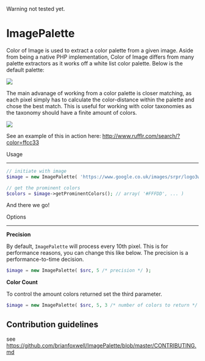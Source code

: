 Warning not tested yet.


ImagePalette
===============

Color of Image is used to extract a color palette from a given image. Aside from being a native PHP implementation, Color of Image differs from many palette extractors as it works off a white list color palette. Below is the default palette:

![](https://dl.dropbox.com/u/238502/Captured/RUf54.png)

The main advanage of working from a color palette is closer matching, as each pixel simply has to calculate the color-distance within the palette and chose the best match. This is useful for working with color taxonomies as the taxonomy should have a finite amount of colors.

![](https://dl.dropbox.com/u/238502/Captured/HphVw.png)

See an example of this in action here: http://www.rufflr.com/search/?color=ffcc33

Usage
__________

```PHP
// initiate with image
$image = new ImagePalette( 'https://www.google.co.uk/images/srpr/logo3w.png' );

// get the prominent colors
$colors = $image->getProminentColors(); // array( '#FFFDD', ... )
```

And there we go!

Options
__________

**Precision**

By default, `ImagePalette` will process every 10th pixel. This is for performance reasons, you can change this like below. The precision is a performance-to-time decision.

```PHP
$image = new ImagePalette( $src, 5 /* precision */ );
```

**Color Count**

To control the amount colors returned set the third parameter.

```PHP
$image = new ImagePalette( $src, 5, 3 /* number of colors to return */ );
```

## Contribution guidelines ##

see https://github.com/brianfoxwell/ImagePalette/blob/master/CONTRIBUTING.md